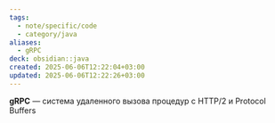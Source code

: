 ```yaml
---
tags:
  - note/specific/code
  - category/java
aliases:
  - gRPC
deck: obsidian::java
created: 2025-06-06T12:22:04+03:00
updated: 2025-06-06T12:22:26+03:00
---
```


**gRPC**
—
система удаленного вызова процедур с HTTP/2 и Protocol Buffers
